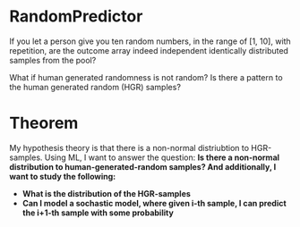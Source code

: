 # RandomPredictor

If you let a person give you ten random numbers, in the range of [1, 10], with repetition, are the outcome array indeed independent identically distributed samples from the pool?

What if human generated randomness is not random? Is there a pattern to the human generated random (HGR) samples?

# Theorem
My hypothesis theory is that there is a non-normal distriubtion to HGR-samples. Using ML, I want to answer the question:
<b> Is there a non-normal distribution to human-generated-random samples?
And additionally, I want to study the following:
- What is the distribution of the HGR-samples
- Can I model a sochastic model, where given i-th sample, I can predict the i+1-th sample with some probability